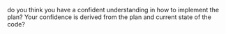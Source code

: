 do you think you have a confident understanding in how to implement the plan? Your confidence is derived from the plan and current state of the code?
